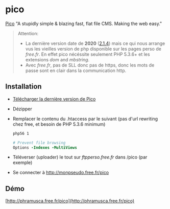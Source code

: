 # pico

[Pico](https://picocms.org/) "A stupidly simple & blazing fast, flat file CMS. Making the web easy."

> Attention:
>
> - La dernière version date de **2020** ([2.1.4](https://github.com/picocms/Pico/releases/tag/v2.1.4)) mais ce qui nous arrange vus les vieilles version de php disponible sur les pages perso de *free.fr*. En effet pico nécéssite seulement PHP 5.3.6+ et les extensions *dom* and *mbstring*.
> - Avec *free.fr*, pas de SLL donc pas de https, donc les mots de passe sont en clair dans la communication http.

## Installation

- [Télécharger la dernière version de Pico](https://github.com/picocms/Pico/releases/latest)
- Dézipper
- Remplacer le contenu du .htaccess par le suivant (pas d'url rewriting chez free, et besoin de PHP 5.3.6 minimum)

    ```apache
    php56 1

    # Prevent file browsing
    Options -Indexes -MultiViews
    ```

- Téléverser (uploader) le tout sur *ftpperso.free.fr* dans /pico (par exemple)
- Se connecter à http://monpseudo.free.fr/pico

## Démo

[http://phramusca.free.fr/pico](http://phramusca.free.fr/pico)
